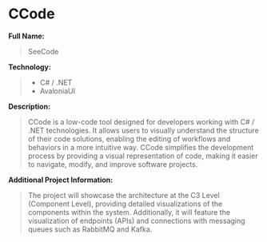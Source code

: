 # CCode

**Full Name:** 

> SeeCode

**Technology:** 

>* C# / .NET
>* AvaloniaUI

**Description:** 

> CCode is a low-code tool designed for developers working with C# / .NET technologies. It allows users to visually understand the structure of their code solutions, enabling the editing of workflows and behaviors in a more intuitive way. CCode simplifies the development process by providing a visual representation of code, making it easier to navigate, modify, and improve software projects.

**Additional Project Information:**

> The project will showcase the architecture at the C3 Level (Component Level), providing detailed visualizations of the components within the system. Additionally, it will feature the visualization of endpoints (APIs) and connections with messaging queues such as RabbitMQ and Kafka.
